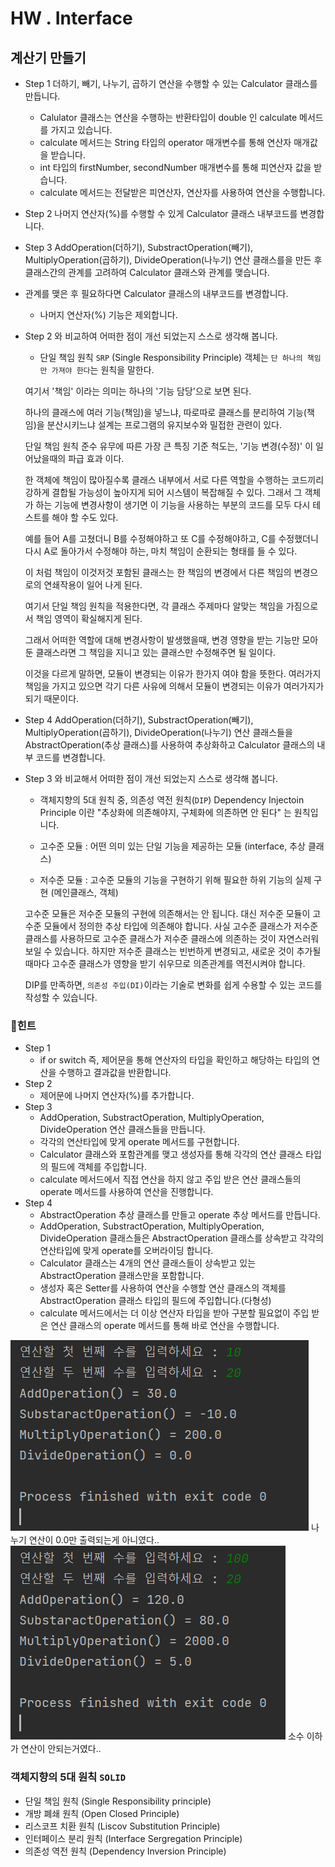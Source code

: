 # HW . Interface

## **계산기 만들기**

- Step 1
    더하기, 빼기, 나누기, 곱하기 연산을 수행할 수 있는 Calculator 클래스를 만듭니다.
  
  - Calulator 클래스는 연산을 수행하는 반환타입이 double 인 calculate 메서드를 가지고 있습니다.
  - calculate 메서드는 String 타입의 operator 매개변수를 통해 연산자 매개값을 받습니다.
  - int 타입의 firstNumber, secondNumber 매개변수를 통해 피연산자 값을 받습니다.
  - calculate 메서드는 전달받은 피연산자, 연산자를 사용하여 연산을 수행합니다.
  
- Step 2
    나머지 연산자(%)를 수행할 수 있게 Calculator 클래스 내부코드를 변경합니다.
- Step 3
    AddOperation(더하기), SubstractOperation(빼기), MultiplyOperation(곱하기), DivideOperation(나누기) 연산 클래스를을 만든 후 클래스간의 관계를 고려하여 Calculator 클래스와 관계를 맺습니다.
  
- 관계를 맺은 후 필요하다면 Calculator 클래스의 내부코드를 변경합니다.
  - 나머지 연산자(%) 기능은 제외합니다.
- Step 2 와 비교하여 어떠한 점이 개선 되었는지 스스로 생각해 봅니다.
  - 단일 책임 원칙 `SRP` (Single Responsibility Principle)
  객체는 `단 하나의 책임만 가져야 한다`는 원칙을 말한다.

  여기서 '책임' 이라는 의미는 하나의 '기능 담당'으로 보면 된다.

  하나의 클래스에 여러 기능(책임)을 넣느냐, 따로따로 클래스를 분리하여 기능(책임)을 분산시키느냐 설계는 프로그램의 유지보수와 밀접한 관련이 있다.

  단일 책임 원칙 준수 유무에 따른 가장 큰 특징 기준 척도는, '기능 변경(수정)' 이 일어났을때의 파급 효과 이다.

  한 객체에 책임이 많아질수록 클래스 내부에서 서로 다른 역할을 수행하는 코드끼리 강하게 결합될 가능성이 높아지게 되어 시스템이 복잡해질 수 있다. 그래서 그 객체가 하는 기능에 변경사항이 생기면 이 기능을 사용하는 부분의 코드를 모두 다시 테스트를 해야 할 수도 있다.

  예를 들어 A를 고쳤더니 B를 수정해야하고 또 C를 수정해야하고, C를 수정했더니 다시 A로 돌아가서 수정해야 하는, 마치 책임이 순환되는 형태를 들 수 있다.

  이 처럼 책임이 이것저것 포함된 클래스는 한 책임의 변경에서 다른 책임의 변경으로의 연쇄작용이 일어 나게 된다.

  여기서 단일 책임 원칙을 적용한다면, 각 클래스 주제마다 알맞는 책임을 가짐으로서 책임 영역이 확실해지게 된다.

  그래서 어떠한 역할에 대해 변경사항이 발생했을때, 변경 영향을 받는 기능만 모아둔 클래스라면 그 책임을 지니고 있는 클래스만 수정해주면 될 일이다.

  이것을 다르게 말하면, 모듈이 변경되는 이유가 한가지 여야 함을 뜻한다. 여러가지 책임을 가지고 있으면 각기 다른 사유에 의해서 모듈이 변경되는 이유가 여러가지가 되기 때문이다.
  
- Step 4
    AddOperation(더하기), SubstractOperation(빼기), MultiplyOperation(곱하기), DivideOperation(나누기) 연산 클래스들을 AbstractOperation(추상 클래스)를 사용하여 추상화하고 Calculator 클래스의 내부 코드를 변경합니다.

- Step 3 와 비교해서 어떠한 점이 개선 되었는지 스스로 생각해 봅니다.
  - 객체지향의 5대 원칙 중, 의존성 역전 원칙(`DIP`) Dependency Injectoin Principle 이란 "추상화에 의존해야지, 구체화에 의존하면 안 된다" 는 원칙입니다.

  - 고수준 모듈 : 어떤 의미 있는 단일 기능을 제공하는 모듈 (interface, 추상 클래스)
  - 저수준 모듈 : 고수준 모듈의 기능을 구현하기 위해 필요한 하위 기능의 실제 구현 (메인클래스, 객체)

  고수준 모듈은 저수준 모듈의 구현에 의존해서는 안 됩니다.
  대신 저수준 모듈이 고수준 모듈에서 정의한 추상 타입에 의존해야 합니다. 사실 고수준 클래스가 저수준 클래스를 사용하므로 고수준 클래스가 저수준 클래스에 의존하는 것이 자연스러워 보일 수 있습니다. 하지만 저수준 클래스는 빈번하게 변경되고, 새로운 것이 추가될 때마다 고수준 클래스가 영향을 받기 쉬우므로 의존관계를 역전시켜야 합니다.

  DIP를 만족하면, `의존성 주입(DI)`이라는 기술로 변화를 쉽게 수용할 수 있는 코드를 작성할 수 있습니다.

### 🔑힌트

- Step 1
  - if or switch 즉, 제어문을 통해 연산자의 타입을 확인하고 해당하는 타입의 연산을 수행하고 결과값을 반환합니다.
- Step 2
  - 제어문에 나머지 연산자(%)를 추가합니다.
- Step 3
  - AddOperation, SubstractOperation, MultiplyOperation, DivideOperation 연산 클래스들을 만듭니다.
  - 각각의 연산타입에 맞게 operate 메서드를 구현합니다.
  - Calculator 클래스와 포함관계를 맺고 생성자를 통해 각각의 연산 클래스 타입의 필드에 객체를 주입합니다.
  - calculate 메서드에서 직접 연산을 하지 않고 주입 받은 연산 클래스들의 operate 메서드를 사용하여 연산을 진행합니다.
- Step 4
  - AbstractOperation 추상 클래스를 만들고 operate 추상 메서드를 만듭니다.
  - AddOperation, SubstractOperation, MultiplyOperation, DivideOperation 클래스들은 AbstractOperation 클래스를 상속받고 각각의 연산타입에 맞게 operate를 오버라이딩 합니다.
  - Calculator 클래스는 4개의 연산 클래스들이 상속받고 있는 AbstractOperation 클래스만을 포함합니다.
  - 생성자 혹은 Setter를 사용하여 연산을 수행할 연산 클래스의 객체를 AbstractOperation 클래스 타입의 필드에 주입합니다.(다형성)
  - calculate 메서드에서는 더 이상 연산자 타입을 받아 구분할 필요없이 주입 받은 연산 클래스의 operate 메서드를 통해 바로 연산을 수행합니다.

![계산기](/assets/3%EC%A3%BC%EC%B0%A8%EA%B3%84%EC%82%B0%EA%B8%B0.PNG)
나누기 연산이 0.0만 출력되는게 아니였다..
![계산기2](/assets/3%EC%A3%BC%EC%B0%A8%EA%B3%84%EC%82%B0%EA%B8%B02.PNG)
소수 이하가 연산이 안되는거였다..

### 객체지향의 5대 원칙 `SOLID`

- 단일 책임 원칙 (Single Responsibility principle)
- 개방 폐쇄 원칙 (Open Closed Principle)
- 리스코프 치환 원칙 (Liscov Substitution Principle)
- 인터페이스 분리 원칙 (Interface Sergregation Principle)
- 의존성 역전 원칙 (Dependency Inversion Principle)
